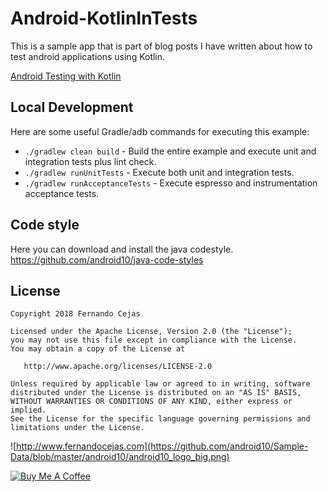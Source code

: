 Android-KotlinInTests
=========================

This is a sample app that is part of blog posts I have written about how to test android applications using Kotlin.

[Android Testing with Kotlin](http://fernandocejas.com/2017/02/03/android-testing-with-kotlin/)


## Local Development

Here are some useful Gradle/adb commands for executing this example:

 * `./gradlew clean build` - Build the entire example and execute unit and integration tests plus lint check.
 * `./gradlew runUnitTests` - Execute both unit and integration tests.
 * `./gradlew runAcceptanceTests` - Execute espresso and instrumentation acceptance tests.
 
 

## Code style

Here you can download and install the java codestyle.
https://github.com/android10/java-code-styles


## License

    Copyright 2018 Fernando Cejas

    Licensed under the Apache License, Version 2.0 (the "License");
    you may not use this file except in compliance with the License.
    You may obtain a copy of the License at

       http://www.apache.org/licenses/LICENSE-2.0

    Unless required by applicable law or agreed to in writing, software
    distributed under the License is distributed on an "AS IS" BASIS,
    WITHOUT WARRANTIES OR CONDITIONS OF ANY KIND, either express or implied.
    See the License for the specific language governing permissions and
    limitations under the License.


![http://www.fernandocejas.com](https://github.com/android10/Sample-Data/blob/master/android10/android10_logo_big.png)

<a href="https://www.buymeacoffee.com/android10" target="_blank"><img src="https://www.buymeacoffee.com/assets/img/custom_images/orange_img.png" alt="Buy Me A Coffee" style="height: auto !important;width: auto !important;" ></a>
